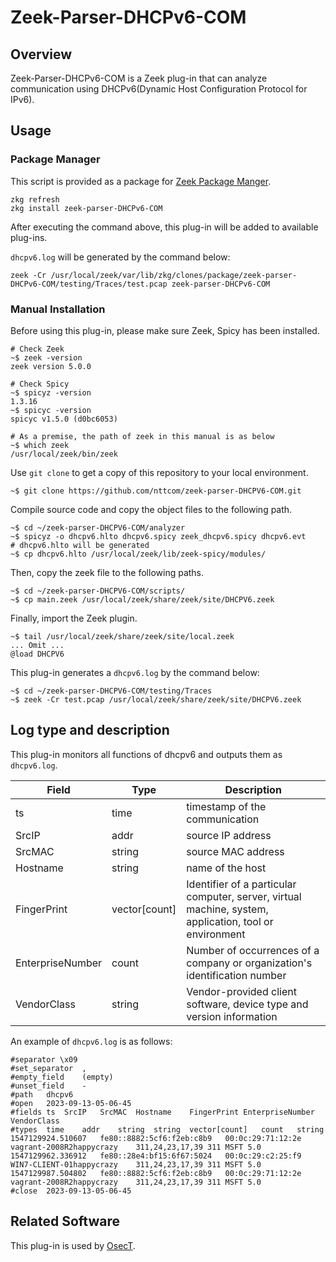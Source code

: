 # Zeek-Parser-DHCPv6-COM

## Overview

Zeek-Parser-DHCPv6-COM is a Zeek plug-in that can analyze communication using DHCPv6(Dynamic Host Configuration Protocol for IPv6).

## Usage

### Package Manager

This script is provided as a package for [Zeek Package Manger](https://docs.zeek.org/projects/package-manager/en/stable/index.html).

```
zkg refresh
zkg install zeek-parser-DHCPv6-COM
```

After executing the command above, this plug-in will be added to available plug-ins. 

`dhcpv6.log` will be generated by the command below:

```
zeek -Cr /usr/local/zeek/var/lib/zkg/clones/package/zeek-parser-DHCPv6-COM/testing/Traces/test.pcap zeek-parser-DHCPv6-COM
```

### Manual Installation

Before using this plug-in, please make sure Zeek, Spicy has been installed.

````
# Check Zeek
~$ zeek -version
zeek version 5.0.0

# Check Spicy
~$ spicyz -version
1.3.16
~$ spicyc -version
spicyc v1.5.0 (d0bc6053)

# As a premise, the path of zeek in this manual is as below
~$ which zeek
/usr/local/zeek/bin/zeek
````

Use `git clone` to get a copy of this repository to your local environment.
```
~$ git clone https://github.com/nttcom/zeek-parser-DHCPV6-COM.git
```

Compile source code and copy the object files to the following path.
```
~$ cd ~/zeek-parser-DHCPV6-COM/analyzer
~$ spicyz -o dhcpv6.hlto dhcpv6.spicy zeek_dhcpv6.spicy dhcpv6.evt 
# dhcpv6.hlto will be generated
~$ cp dhcpv6.hlto /usr/local/zeek/lib/zeek-spicy/modules/
```

Then, copy the zeek file to the following paths.
```
~$ cd ~/zeek-parser-DHCPV6-COM/scripts/
~$ cp main.zeek /usr/local/zeek/share/zeek/site/DHCPV6.zeek
```

Finally, import the Zeek plugin.
```
~$ tail /usr/local/zeek/share/zeek/site/local.zeek
... Omit ...
@load DHCPV6
```

This plug-in generates a `dhcpv6.log` by the command below:
```
~$ cd ~/zeek-parser-DHCPV6-COM/testing/Traces
~$ zeek -Cr test.pcap /usr/local/zeek/share/zeek/site/DHCPV6.zeek
```

## Log type and description
This plug-in monitors all functions of dhcpv6 and outputs them as `dhcpv6.log`.

| Field | Type | Description |
| --- | --- | --- |
| ts | time | timestamp of the communication |
| SrcIP | addr | source IP address  |
| SrcMAC | string | source MAC address |
| Hostname | string | name of the host |
| FingerPrint | vector[count] | Identifier of a particular computer, server, virtual machine, system, application, tool or environment |
| EnterpriseNumber | count | Number of occurrences of a company or organization's identification number |
| VendorClass | string | Vendor-provided client software, device type and version information |

An example of `dhcpv6.log` is as follows:
```
#separator \x09
#set_separator	,
#empty_field	(empty)
#unset_field	-
#path	dhcpv6
#open	2023-09-13-05-06-45
#fields	ts	SrcIP	SrcMAC	Hostname	FingerPrint	EnterpriseNumber	VendorClass
#types	time	addr	string	string	vector[count]	count	string
1547129924.510607	fe80::8882:5cf6:f2eb:c8b9	00:0c:29:71:12:2e	vagrant-2008R2happycrazy	311,24,23,17,39	311	MSFT 5.0
1547129962.336912	fe80::28e4:bf15:6f67:5024	00:0c:29:c2:25:f9	WIN7-CLIENT-01happycrazy	311,24,23,17,39	311	MSFT 5.0
1547129987.504802	fe80::8882:5cf6:f2eb:c8b9	00:0c:29:71:12:2e	vagrant-2008R2happycrazy	311,24,23,17,39	311	MSFT 5.0
#close	2023-09-13-05-06-45
```

## Related Software

This plug-in is used by [OsecT](https://github.com/nttcom/OsecT).


